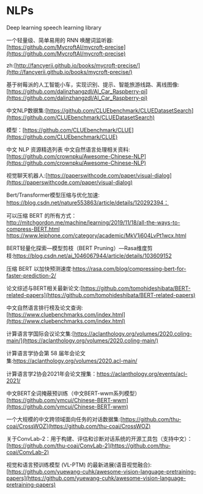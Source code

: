 # NLPs
Deep learning speech learning library

一个轻量级、简单易用的 RNN 唤醒词监听器: [https://github.com/MycroftAI/mycroft-precise](https://github.com/MycroftAI/mycroft-precise)

zh:[http://fancyerii.github.io/books/mycroft-precise/](http://fancyerii.github.io/books/mycroft-precise/)

基于树莓派的人工智能小车，实现识别、提示、智能旅游线路、离线图像:
[https://github.com/dalinzhangzdl/AI_Car_Raspberry-pi](https://github.com/dalinzhangzdl/AI_Car_Raspberry-pi)

中文NLP数据集:[https://github.com/CLUEbenchmark/CLUEDatasetSearch](https://github.com/CLUEbenchmark/CLUEDatasetSearch) 

模型：[https://github.com/CLUEbenchmark/CLUE](https://github.com/CLUEbenchmark/CLUE) 

中文 NLP 资源精选列表 中文自然语言处理相关资料:
[https://github.com/crownpku/Awesome-Chinese-NLP](https://github.com/crownpku/Awesome-Chinese-NLP)

视觉聊天机器人:[https://paperswithcode.com/paper/visual-dialog](https://paperswithcode.com/paper/visual-dialog)

Bert/Transformer模型压缩与优化加速: https://blog.csdn.net/nature553863/article/details/120292394：

可以压缩 BERT 的所有方式：http://mitchgordon.me/machine/learning/2019/11/18/all-the-ways-to-compress-BERT.html
https://www.leiphone.com/category/academic/MkV1j604LvPt1wcx.html

BERT轻量化探索—模型剪枝（BERT Pruning）—Rasa维度剪枝:https://blog.csdn.net/ai_1046067944/article/details/103609152 

压缩 BERT 以加快预测速度:https://rasa.com/blog/compressing-bert-for-faster-prediction-2/

论文综述与BERT相关最新论文:[https://github.com/tomohideshibata/BERT-related-papers](https://github.com/tomohideshibata/BERT-related-papers)

中文自然语言排行榜及论文查询:[https://www.cluebenchmarks.com/index.html](https://www.cluebenchmarks.com/index.html)

计算语言学国际会议论文集:[https://aclanthology.org/volumes/2020.coling-main/](https://aclanthology.org/volumes/2020.coling-main/)

计算语言学协会第 58 届年会论文集:https://aclanthology.org/volumes/2020.acl-main/

计算语言学2协会2021年会论文搜集：https://aclanthology.org/events/acl-2021/

中文BERT全词掩蔽预训练（中文BERT-wwm系列模型）[https://github.com/ymcui/Chinese-BERT-wwm](https://github.com/ymcui/Chinese-BERT-wwm)

一个大规模的中文跨领域面向任务的对话数据集:[https://github.com/thu-coai/CrossWOZ](https://github.com/thu-coai/CrossWOZ)

关于ConvLab-2：用于构建、评估和诊断对话系统的开源工具包（支持中文）：[https://github.com/thu-coai/ConvLab-2](https://github.com/thu-coai/ConvLab-2)

视觉和语言预训练模型 (VL-PTM) 的最新进展(语音视觉融合):[https://github.com/yuewang-cuhk/awesome-vision-language-pretraining-papers](https://github.com/yuewang-cuhk/awesome-vision-language-pretraining-papers)
